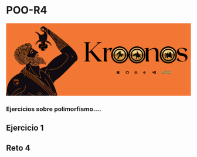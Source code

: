 # POO-R4
![Logo](https://github.com/NotName-K/POO-R2/blob/main/Screenshot%202025-09-23%20110719.png?raw=true)
### Ejercicios sobre polimorfismo....
## Ejercicio 1
## Reto 4
